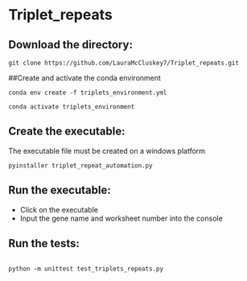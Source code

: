 # Triplet_repeats



## Download the directory:

```
git clone https://github.com/LauraMcCluskey7/Triplet_repeats.git 

```


##Create and activate the conda environment

```
conda env create -f triplets_environment.yml

conda activate triplets_environment

```



## Create the executable:


The executable file must be created on a windows platform


```
pyinstaller triplet_repeat_automation.py

```


## Run the executable:


* Click on the executable 
* Input the gene name and worksheet number into the console





## Run the tests:

```

python -m unittest test_triplets_repeats.py

```

